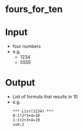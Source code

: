 # fours_for_ten

# Input
- four numbers
- e.g.
    - 1234
    - 5555

# Output
- List of formula that results in 10
- e.g. 
    ```
    *** List(1234) ***
    0:1*2*3+4=10
    1:1+2+3+4=10
    sum:2
    ```